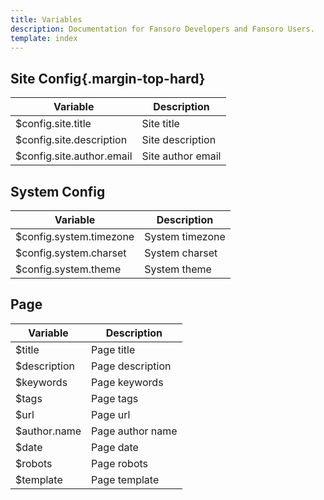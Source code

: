 ```yaml
---
title: Variables
description: Documentation for Fansoro Developers and Fansoro Users.
template: index
---
```


## Site Config{.margin-top-hard}

<table class="table table-striped table-bordered">
    <thead>
        <tr>
            <th>Variable</th>
            <th>Description</th>
        </tr>
    </thead>
    <tbody>
        <tr>
            <td>$config.site.title</td>
            <td>Site title</td>
        </tr>
        <tr>
            <td>$config.site.description</td>
            <td>Site description</td>
        </tr>
        <tr>
            <td>$config.site.author.email</td>
            <td>Site author email</td>
        </tr>
    </tbody>
</table>

## System Config

<table class="table table-striped table-bordered">
    <thead>
        <tr>
            <th>Variable</th>
            <th>Description</th>
        </tr>
    </thead>
    <tbody>
        <tr>
            <td>$config.system.timezone</td>
            <td>System timezone</td>
        </tr>
        <tr>
            <td>$config.system.charset</td>
            <td>System charset</td>
        </tr>
        <tr>
            <td>$config.system.theme</td>
            <td>System theme</td>
        </tr>
    </tbody>
</table>

## Page

<table class="table table-striped table-bordered">
    <thead>
        <tr>
            <th>Variable</th>
            <th>Description</th>
        </tr>
    </thead>
    <tbody>
        <tr>
            <td>$title</td>
            <td>Page title</td>
        </tr>
        <tr>
            <td>$description</td>
            <td>Page description</td>
        </tr>
        <tr>
            <td>$keywords</td>
            <td>Page keywords</td>
        </tr>
        <tr>
            <td>$tags</td>
            <td>Page tags</td>
        </tr>
        <tr>
            <td>$url</td>
            <td>Page url</td>
        </tr>
        <tr>
            <td>$author.name</td>
            <td>Page author name</td>
        </tr>
        <tr>
            <td>$date</td>
            <td>Page date</td>
        </tr>
        <tr>
            <td>$robots</td>
            <td>Page robots</td>
        </tr>
        <tr>
            <td>$template</td>
            <td>Page template</td>
        </tr>
    </tbody>
</table>
